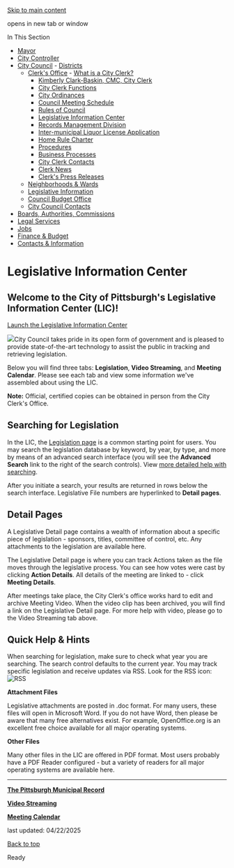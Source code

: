 [Skip to main content](https://www.pittsburghpa.gov/City-Government/City-Council/Clerks-Office/Legislative-Information-Center#main-content)

opens in new tab or window

In This Section

- [Mayor](https://www.pittsburghpa.gov/City-Government/Mayor)
- [City Controller](https://www.pittsburghpa.gov/City-Government/City-Controllers-Office)
- [City Council](https://www.pittsburghpa.gov/City-Government/City-Council)  - [Districts](https://www.pittsburghpa.gov/City-Government/City-Council/Districts)
  - [Clerk's Office](https://www.pittsburghpa.gov/City-Government/City-Council/Clerks-Office)    - [What is a City Clerk?](https://www.pittsburghpa.gov/City-Government/City-Council/Clerks-Office/What-is-a-City-Clerk)
    - [Kimberly Clark-Baskin, CMC, City Clerk](https://www.pittsburghpa.gov/City-Government/City-Council/Clerks-Office/Kimberly-D.-Clark-Baskin)
    - [City Clerk Functions](https://www.pittsburghpa.gov/City-Government/City-Council/Clerks-Office/City-Clerk-Functions)
    - [City Ordinances](https://www.pittsburghpa.gov/City-Government/City-Council/Clerks-Office/City-Ordinances)
    - [Council Meeting Schedule](https://www.pittsburghpa.gov/City-Government/City-Council/Clerks-Office/Council-Meeting-Schedule)
    - [Rules of Council](https://www.pittsburghpa.gov/City-Government/City-Council/Clerks-Office/Rules-of-Council)
    - [Legislative Information Center](https://www.pittsburghpa.gov/City-Government/City-Council/Clerks-Office/Legislative-Information-Center)
    - [Records Management Division](https://www.pittsburghpa.gov/City-Government/City-Council/Clerks-Office/Records-Management-Division)
    - [Inter-municipal Liquor License Application](https://www.pittsburghpa.gov/City-Government/City-Council/Clerks-Office/Inter-municipal-Liquor-License-Application)
    - [Home Rule Charter](https://www.pittsburghpa.gov/City-Government/City-Council/Clerks-Office/Home-Rule-Charter)
    - [Procedures](https://www.pittsburghpa.gov/City-Government/City-Council/Clerks-Office/Procedures)
    - [Business Processes](https://www.pittsburghpa.gov/City-Government/City-Council/Clerks-Office/Business-Processes)
    - [City Clerk Contacts](https://www.pittsburghpa.gov/City-Government/City-Council/Clerks-Office/City-Clerk-Contacts)
    - [Clerk News](https://www.pittsburghpa.gov/City-Government/City-Council/Clerks-Office/Clerk-News)
    - [Clerk's Press Releases](https://www.pittsburghpa.gov/City-Government/City-Council/Clerks-Office/Clerks-Press-Releases)
  - [Neighborhoods & Wards](https://www.pittsburghpa.gov/City-Government/City-Council/Neighborhoods-Wards)
  - [Legislative Information](https://www.pittsburghpa.gov/City-Government/City-Council/Legislative-Information)
  - [Council Budget Office](https://www.pittsburghpa.gov/City-Government/City-Council/Council-Budget-Office)
  - [City Council Contacts](https://www.pittsburghpa.gov/City-Government/City-Council/Council-Contacts)
- [Boards, Authorities, Commissions](https://www.pittsburghpa.gov/City-Government/Boards-Authorities-Commissions)
- [Legal Services](https://www.pittsburghpa.gov/City-Government/Legal-Services)
- [Jobs](https://www.pittsburghpa.gov/City-Government/Jobs)
- [Finance & Budget](https://www.pittsburghpa.gov/City-Government/Finance-Budget)
- [Contacts & Information](https://www.pittsburghpa.gov/City-Government/Contacts-Information)

# Legislative Information Center

## Welcome to the City of Pittsburgh's Legislative Information Center (LIC)!

[Launch the Legislative Information Center](https://pittsburgh.legistar.com/Calendar.aspx)

![](https://www.pittsburghpa.gov/files/assets/city/v/1/clerk/images/344_lic.jpg)City Council takes pride in its open form of government and is pleased to provide state-of-the-art technology to assist the public in tracking and retrieving legislation.

Below you will find three tabs: **Legislation**, **Video Streaming**, and **Meeting Calendar**. Please see each tab and view some information we've assembled about using the LIC.

**Note:** Official, certified copies can be obtained in person from the City Clerk's Office.

## Searching for Legislation

In the LIC, the [Legislation page](https://pittsburgh.legistar.com/Legislation.aspx) is a common starting point for users. You may search the legislation database by keyword, by year, by type, and more by means of an advanced search interface (you will see the **Advanced Search** link to the right of the search controls). View [more detailed help with searching](https://pittsburgh.legistar.com/Help.aspx?M=L).

After you initiate a search, your results are returned in rows below the search interface. Legislative File numbers are hyperlinked to **Detail pages**.

## Detail Pages

A Legislative Detail page contains a wealth of information about a specific piece of legislation - sponsors, titles, committee of control, etc. Any attachments to the legislation are available here.

The Legislative Detail page is where you can track Actions taken as the file moves through the legislative process. You can see how votes were cast by clicking **Action Details**. All details of the meeting are linked to - click **Meeting Details**.

After meetings take place, the City Clerk's office works hard to edit and archive Meeting Video. When the video clip has been archived, you will find a link on the Legislative Detail page. For more help with video, please go to the Video Streaming tab above.

## Quick Help & Hints

When searching for legislation, make sure to check what year you are searching. The search control defaults to the current year. You may track specific legislation and receive updates via RSS. Look for the RSS icon: ![RSS](https://www.pittsburghpa.gov/files/assets/city/v/1/clerk/images/rss.gif)

**Attachment Files**

Legislative attachments are posted in .doc format. For many users, these files will open in Microsoft Word. If you do not have Word, then please be aware that many free alternatives exist. For example, OpenOffice.org is an excellent free choice available for all major operating systems.

**Other Files**

Many other files in the LIC are offered in PDF format. Most users probably have a PDF Reader configured - but a variety of readers for all major operating systems are available here.

* * *

[**The Pittsburgh Municipal Record**](https://www.pittsburghpa.gov/City-Government/City-Council/Clerks-Office/Legislative-Information-Center/Municipal-Record)

[**Video Streaming**](https://www.pittsburghpa.gov/City-Government/City-Council/Clerks-Office/Legislative-Information-Center/Video-Streaming)

[**Meeting Calendar**](https://www.pittsburghpa.gov/City-Government/City-Council/Clerks-Office/Legislative-Information-Center/Meeting-Calendar)

last updated: 04/22/2025

[Back to top](https://www.pittsburghpa.gov/City-Government/City-Council/Clerks-Office/Legislative-Information-Center#body-top)

Ready
